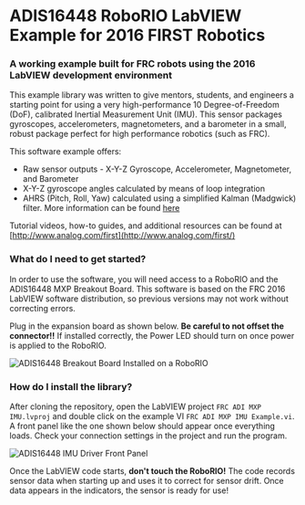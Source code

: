 # ADIS16448 RoboRIO LabVIEW Example for 2016 FIRST Robotics
### A working example built for FRC robots using the 2016 LabVIEW development environment

This example library was written to give mentors, students, and engineers a starting point for using a very high-performance 10 Degree-of-Freedom (DoF), calibrated Inertial Measurement Unit (IMU). This sensor packages gyroscopes, accelerometers, magnetometers, and a barometer in a small, robust package perfect for high performance robotics (such as FRC). 

This software example offers:
- Raw sensor outputs - X-Y-Z Gyroscope, Accelerometer, Magnetometer, and Barometer
- X-Y-Z gyroscope angles calculated by means of loop integration
- AHRS (Pitch, Roll, Yaw) calculated using a simplified Kalman (Madgwick) filter. More information can be found [here](http://www.x-io.co.uk/open-source-imu-and-ahrs-algorithms/)

Tutorial videos, how-to guides, and additional resources can be found at [http://www.analog.com/first](http://www.analog.com/first/)

### What do I need to get started?

In order to use the software, you will need access to a RoboRIO and the ADIS16448 MXP Breakout Board. This software is based on the FRC 2016 LabVIEW software distribution, so previous versions may not work without correcting errors. 

Plug in the expansion board as shown below. **Be careful to not offset the connector!!** If installed correctly, the Power LED should turn on once power is applied to the RoboRIO.

![ADIS16448 Breakout Board Installed on a RoboRIO](https://raw.githubusercontent.com/juchong/ADIS16448-RoboRIO-Driver/master/Reference/IMG_5514.JPG)

### How do I install the library?

After cloning the repository, open the LabVIEW project `FRC ADI MXP IMU.lvproj` and double click on the example VI `FRC ADI MXP IMU Example.vi`. A front panel like the one shown below should appear once everything loads. Check your connection settings in the project and run the program. 

![ADIS16448 IMU Driver Front Panel](https://raw.githubusercontent.com/juchong/ADIS16448-RoboRIO-Driver/master/Reference/FrontPanel.PNG)

Once the LabVIEW code starts, **don't touch the RoboRIO!** The code records sensor data when starting up and uses it to correct for sensor drift. Once data appears in the indicators, the sensor is ready for use! 
